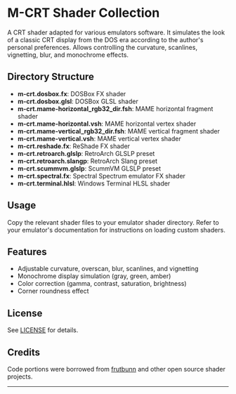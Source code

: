 # M-CRT Shader Collection

A CRT shader adapted for various emulators software. It simulates the look of a classic CRT display from the DOS era according to the author's personal preferences. Allows controlling the curvature, scanlines, vignetting, blur, and monochrome effects.

## Directory Structure

- **m-crt.dosbox.fx**: DOSBox FX shader
- **m-crt.dosbox.glsl**: DOSBox GLSL shader
- **m-crt.mame-horizontal_rgb32_dir.fsh**: MAME horizontal fragment shader
- **m-crt.mame-horizontal.vsh**: MAME horizontal vertex shader
- **m-crt.mame-vertical_rgb32_dir.fsh**: MAME vertical fragment shader
- **m-crt.mame-vertical.vsh**: MAME vertical vertex shader
- **m-crt.reshade.fx**: ReShade FX shader
- **m-crt.retroarch.glslp**: RetroArch GLSLP preset
- **m-crt.retroarch.slangp**: RetroArch Slang preset
- **m-crt.scummvm.glslp**: ScummVM GLSLP preset
- **m-crt.spectral.fx**: Spectral Spectrum emulator FX shader
- **m-crt.terminal.hlsl**: Windows Terminal HLSL shader

## Usage

Copy the relevant shader files to your emulator shader directory. Refer to your emulator's documentation for instructions on loading custom shaders.

## Features

- Adjustable curvature, overscan, blur, scanlines, and vignetting
- Monochrome display simulation (gray, green, amber)
- Color correction (gamma, contrast, saturation, brightness)
- Corner roundness effect

## License

See [LICENSE](./LICENSE) for details.

## Credits

Code portions were borrowed from [frutbunn](https://www.shadertoy.com/user/frutbunn) and other open source shader projects.

---
